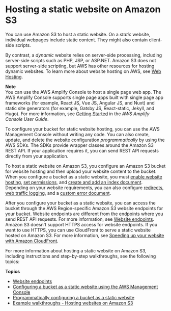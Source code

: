 # Hosting a static website on Amazon S3<a name="WebsiteHosting"></a>

You can use Amazon S3 to host a static website\. On a *static* website, individual webpages include static content\. They might also contain client\-side scripts\.

By contrast, a *dynamic* website relies on server\-side processing, including server\-side scripts such as PHP, JSP, or ASP\.NET\. Amazon S3 does not support server\-side scripting, but AWS has other resources for hosting dynamic websites\. To learn more about website hosting on AWS, see [Web Hosting](https://aws.amazon.com/websites/)\. 

**Note**  
You can use the AWS Amplify Console to host a single page web app\. The AWS Amplify Console supports single page apps built with single page app frameworks \(for example, React JS, Vue JS, Angular JS, and Nuxt\) and static site generators \(for example, Gatsby JS, React\-static, Jekyll, and Hugo\)\. For more information, see [Getting Started](https://docs.aws.amazon.com/amplify/latest/userguide/getting-started.html) in the *AWS Amplify Console User Guide*\.

To configure your bucket for static website hosting, you can use the AWS Management Console without writing any code\. You can also create, update, and delete the website configuration *programmatically* by using the AWS SDKs\. The SDKs provide wrapper classes around the Amazon S3 REST API\. If your application requires it, you can send REST API requests directly from your application\.

To host a static website on Amazon S3, you configure an Amazon S3 bucket for website hosting and then upload your website content to the bucket\. When you configure a bucket as a static website, you must [enable website hosting](EnableWebsiteHosting.md), [set permissions](WebsiteAccessPermissionsReqd.md), and [create and add an index document](IndexDocumentSupport.md)\. Depending on your website requirements, you can also configure [redirects](how-to-page-redirect.md), [web traffic logging](LoggingWebsiteTraffic.md), and a [custom error document](CustomErrorDocSupport.md)\.

After you configure your bucket as a static website, you can access the bucket through the AWS Region\-specific Amazon S3 website endpoints for your bucket\. Website endpoints are different from the endpoints where you send REST API requests\. For more information, see [Website endpoints](WebsiteEndpoints.md)\. Amazon S3 doesn't support HTTPS access for website endpoints\. If you want to use HTTPS, you can use CloudFront to serve a static website hosted on Amazon S3\. For more information, see [Speeding up your website with Amazon CloudFront](website-hosting-cloudfront-walkthrough.md)\.

For more information about hosting a static website on Amazon S3, including instructions and step\-by\-step walkthroughs, see the following topics:

**Topics**
+ [Website endpoints](WebsiteEndpoints.md)
+ [Configuring a bucket as a static website using the AWS Management Console](HowDoIWebsiteConfiguration.md)
+ [Programmatically configuring a bucket as a static website](ManagingBucketWebsiteConfig.md)
+ [Example walkthroughs \- Hosting websites on Amazon S3](hosting-websites-on-s3-examples.md)